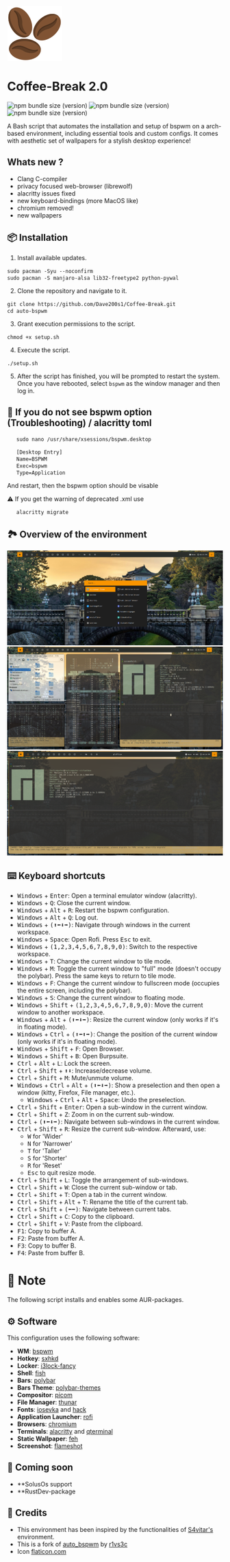 ![Alt text](coffee-beans.png "Optional title")
# Coffee-Break 2.0
![npm bundle size (version)](https://img.shields.io/badge/version-0.0.1-green) ![npm bundle size (version)](https://img.shields.io/badge/language-python3-yellow) ![npm bundle size (version)](https://img.shields.io/badge/shell-bash-green)


A Bash script that automates the installation and setup of bspwm on a arch-based environment, including essential tools and custom configs. 
It comes with aesthetic set of wallpapers for a stylish desktop experience!

## Whats new ?

* Clang C-compiler
* privacy focused web-browser (librewolf)
* alacritty issues fixed
* new keyboard-bindings (more MacOS like)
* chromium removed!
* new wallpapers


## 📦 Installation
1. Install available updates.

```shell
sudo pacman -Syu --noconfirm
sudo pacman -S manjaro-alsa lib32-freetype2 python-pywal
```

2. Clone the repository and navigate to it.

```shell
git clone https://github.com/Dave200s1/Coffee-Break.git
cd auto-bspwm
```

3. Grant execution permissions to the script.

```shell
chmod +x setup.sh
```

4. Execute the script.

```shell
./setup.sh
```

5. After the script has finished, you will be prompted to restart the system. Once you have rebooted, select `bspwm` as the window manager and then log in.

## 🔧 If you do not see bspwm option (Troubleshooting) / alacritty toml
```
   sudo nano /usr/share/xsessions/bspwm.desktop
```

```
   [Desktop Entry]
   Name=BSPWM
   Exec=bspwm
   Type=Application
```
And restart, then the bspwm option should be visable

⚠️ If you get the warning of deprecated .xml use
```
   alacritty migrate
```
## 🏞️ Overview of the environment
![Alt text](Overview1.png "Optional title")
![Alt text](Overview2.png "Optional title")
![Alt text](Overview4.png "Optional title")


## ⌨️ Keyboard shortcuts
- <kbd>Windows</kbd> + <kbd>Enter</kbd>: Open a terminal emulator window (alacritty).
- <kbd>Windows</kbd> + <kbd>Q</kbd>: Close the current window.
- <kbd>Windows</kbd> + <kbd>Alt</kbd> + <kbd>R</kbd>: Restart the bspwm configuration.
- <kbd>Windows</kbd> + <kbd>Alt</kbd> + <kbd>Q</kbd>: Log out.
- <kbd>Windows</kbd> + <kbd>(⬆⬅⬇➡)</kbd>: Navigate through windows in the current workspace.
- <kbd>Windows</kbd> + <kbd>Space</kbd>: Open Rofi. Press <kbd>Esc</kbd> to exit.
- <kbd>Windows</kbd> + <kbd>(1,2,3,4,5,6,7,8,9,0)</kbd>: Switch to the respective workspace.
- <kbd>Windows</kbd> + <kbd>T</kbd>: Change the current window to tile mode.
- <kbd>Windows</kbd> + <kbd>M</kbd>: Toggle the current window to "full" mode (doesn't occupy the polybar). Press the same keys to return to tile mode.
- <kbd>Windows</kbd> + <kbd>F</kbd>: Change the current window to fullscreen mode (occupies the entire screen, including the polybar).
- <kbd>Windows</kbd> + <kbd>S</kbd>: Change the current window to floating mode.
- <kbd>Windows</kbd> + <kbd>Shift</kbd> + <kbd>(1,2,3,4,5,6,7,8,9,0)</kbd>: Move the current window to another workspace.
- <kbd>Windows</kbd> + <kbd>Alt</kbd> + <kbd>(⬆⬅⬇➡)</kbd>: Resize the current window (only works if it's in floating mode).
- <kbd>Windows</kbd> + <kbd>Ctrl</kbd> + <kbd>(⬆⬅⬆➡)</kbd>: Change the position of the current window (only works if it's in floating mode).
- <kbd>Windows</kbd> + <kbd>Shift</kbd> + <kbd>F</kbd>: Open Browser.
- <kbd>Windows</kbd> + <kbd>Shift</kbd> + <kbd>B</kbd>: Open Burpsuite.
- <kbd>Ctrl</kbd> + <kbd>Alt</kbd> + <kbd>L</kbd>: Lock the screen.
- <kbd>Ctrl</kbd> + <kbd>Shift</kbd> + <kbd>⬆⬇</kbd>: Increase/decrease volume.
- <kbd>Ctrl</kbd> + <kbd>Shift</kbd> + <kbd>M</kbd>: Mute/unmute volume.
- <kbd>Windows</kbd> + <kbd>Ctrl</kbd> + <kbd>Alt</kbd> + <kbd>(⬆⬅⬇➡)</kbd>: Show a preselection and then open a window (kitty, Firefox, File manager, etc.). 
   - <kbd>Windows</kbd> + <kbd>Ctrl</kbd> + <kbd>Alt</kbd> + <kbd>Space</kbd>: Undo the preselection.
- <kbd>Ctrl</kbd> + <kbd>Shift</kbd> + <kbd>Enter</kbd>: Open a sub-window in the current window.
- <kbd>Ctrl</kbd> + <kbd>Shift</kbd> + <kbd>Z</kbd>: Zoom in on the current sub-window.
- <kbd>Ctrl</kbd> + <kbd>(⬆⬅⬇➡)</kbd>: Navigate between sub-windows in the current window.
- <kbd>Ctrl</kbd> + <kbd>Shift</kbd> + <kbd>R</kbd>: Resize the current sub-window. Afterward, use:
   - <kbd>W</kbd> for 'Wider'
   - <kbd>N</kbd> for 'Narrower'
   - <kbd>T</kbd> for 'Taller'
   - <kbd>S</kbd> for 'Shorter'
   - <kbd>R</kbd> for 'Reset'
   - <kbd>Esc</kbd> to quit resize mode.
- <kbd>Ctrl</kbd> + <kbd>Shift</kbd> + <kbd>L</kbd>: Toggle the arrangement of sub-windows.
- <kbd>Ctrl</kbd> + <kbd>Shift</kbd> + <kbd>W</kbd>: Close the current sub-window or tab.
- <kbd>Ctrl</kbd> + <kbd>Shift</kbd> + <kbd>T</kbd>: Open a tab in the current window.
- <kbd>Ctrl</kbd> + <kbd>Shift</kbd> + <kbd>Alt</kbd> + <kbd>T</kbd>: Rename the title of the current tab.
- <kbd>Ctrl</kbd> + <kbd>Shift</kbd> + <kbd>(⬅➡)</kbd>: Navigate between current tabs.
- <kbd>Ctrl</kbd> + <kbd>Shift</kbd> + <kbd>C</kbd>: Copy to the clipboard.
- <kbd>Ctrl</kbd> + <kbd>Shift</kbd> + <kbd>V</kbd>: Paste from the clipboard.
- <kbd>F1</kbd>: Copy to buffer A.
- <kbd>F2</kbd>: Paste from buffer A.
- <kbd>F3</kbd>: Copy to buffer B.
- <kbd>F4</kbd>: Paste from buffer B.

# 🛑 Note
The following script installs and enables some AUR-packages.

## ⚙️ Software
This configuration uses the following software:
- **WM**: [bspwm](https://github.com/baskerville/bspwm)
- **Hotkey**: [sxhkd](https://github.com/baskerville/sxhkd)
- **Locker**: [i3lock-fancy](https://github.com/meskarune/i3lock-fancy)
- **Shell**: [fish](https://fishshell.com/)
- **Bars**: [polybar](https://github.com/polybar/polybar)
- **Bars Theme**: [polybar-themes](https://github.com/adi1090x/polybar-themes)
- **Compositor**: [picom](https://github.com/yshui/picom)
- **File Manager**: [thunar](https://docs.xfce.org/xfce/thunar/start)
- **Fonts**: [iosevka](https://github.com/ryanoasis/nerd-fonts/tree/master/patched-fonts/Iosevka) and [hack](https://github.com/ryanoasis/nerd-fonts/tree/master/patched-fonts/Hack)
- **Application Launcher**: [rofi](https://github.com/davatorium/rofi)
- **Browsers**: [chromium](https://www.chromium.org/getting-involved/download-chromium/)
- **Terminals**: [alacritty](https://alacritty.org/) and [qterminal](https://github.com/lxqt/qterminal)
- **Static Wallpaper**: [feh](https://github.com/derf/feh)
- **Screenshot**: [flameshot](https://flameshot.org/)

## 🚀 Coming soon 
- **SolusOs support
- **RustDev-package

## 🙏 Credits
- This environment has been inspired by the functionalities of [S4vitar's](https://github.com/s4vitar) environment.
- This is a fork of [auto_bspwm](https://github.com/r1vs3c/auto-bspwm) by [r1vs3c](https://github.com/r1vs3c)
- Icon [flaticon.com](https://www.flaticon.com/free-icon/coffee-beans_9620822?term=coffee&page=1&position=28&origin=search&related_id=9620822)
